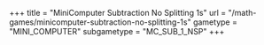 +++
title = "MiniComputer Subtraction No Splitting 1s"
url = "/math-games/minicomputer-subtraction-no-splitting-1s"
gametype = "MINI_COMPUTER"
subgametype = "MC_SUB_1_NSP"
+++